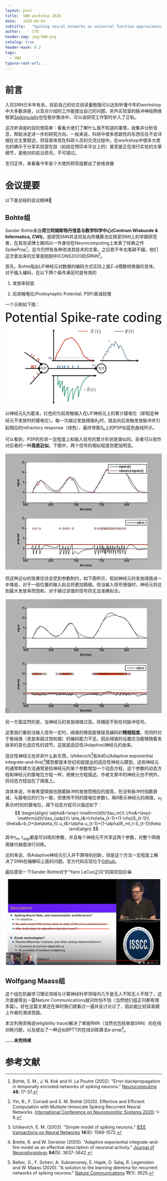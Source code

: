```yaml
---
layout: post
title:  SNN workshop 2020
date:   2020-09-04 
subtitle:   "Spiking neural networks as universal function approximators: Learning algorithms and applications"
author:     CYQ
header-img: img/SNN.png
catalog: true
header-mask: 0.2
tags:
  - SNN
typora-root-url: ..
---
```


# 前言

入坑SNN已半年有余，目前自己的论文阅读量勉强可以达到听懂今年的workshop中大多数讲座，以及对介绍的工作能提出自己的问题。另外实验室的脉冲神经网络框架[SpikingJelly](https://github.com/fangwei123456/spikingjelly)也在稳步推进中，可以说研究工作暂时步入了正轨。

这次听讲座的目的很简单：看看大佬们了解什么我不知道的事情，收集并分析信息，帮助决定进一步的研究方向。一般来说，科研中很多思路性的东西往往不会详细在论文里叙述，但容易体现在科研人员的交流过程中。在workshop中很多大佬也的确乐于分享实验室在投（如挂在预印本平台上的）甚至是正在进行实验的文章细节，是绝对的前沿资讯，不可错过。

言归正传，来看看今年各个大佬的研究组都出了些啥进展

# 会议提要

以下是总结的会议精神:dog:

## Bohte组

Sander Bohte来自**荷兰阿姆斯特丹信息与数学科学中心(Centrum Wiskunde & Informatica, CWI)**，是研究SNN并且将反向传播算法应用至SNN上的早期研究者，在其攻读博士期间以一作身份在Neurocomputing上发表了经典之作SpikeProp[^spikeprop]，迄今仍然有各种改进其技术的文章。之后若干年也笔耕不辍。他们这次拿出来的文章是刚刚中ICONS2020的*SRNN*[^SRNN]。

首先，Bohte指出LIF神经元对数据的编码方式实际上是$\Sigma$-$\Delta$模数转换器的变体。对于输入编码，在以下两个条件满足时是有效的

1.  发放率较低

2.  后突触电位(Postsynaptic Potential, PSP)衰减较慢

一个示例如下图：

![spike-coding](/img/spike-coding.png)

以神经元$S_j$为基准，红色的为前突触输入在LIF神经元上的累计膜电位（即假定神经元不发放时的膜电位）。每一次越过发放阈值$\vartheta_0$时，就会向后突触发放脉冲并引起相应的refractory response（绿色），最终导致$S_k$上的PSP如蓝色曲线所示。

可以看到，PSP的形状一定程度上和输入信号的累计形状是类似的。前者可以视作对后者的一种**高度近似**。下图中，两个信号的相似程度则更加明显。

![signal-origin](/img/signal-origin.png)

但这种近似的效果往往会受到参数制约，如下图所示，假如神经元的发放阈值进一步降低，对于一般位置的输入拟合将更加精细。但当输入信号很强时，神经元将达到最大发放率而饱和，对于越过该值的信号将无法准确拟合。

![signal](/img/signal.png)

另一方面显然的是，当神经元的发放阈值过高，将捕捉不到任何脉冲信号。

这里我们看到当输入信号一定时，阈值的降低能够提高编码的**精细程度**。但同时对于极端值（发放率超过饱和值）的编码能力不足。因此阈值的设置应当能够随着发放率的变化适应性的调节。这就是适应性(Adaptive)神经元的由来。

适应性神经元也并非什么新东西，Izhikevich[^izhikevich]和AdEx(Adaptive exponential integrate-and-fire)[^adex]模型都是本世纪初就提出的适应性神经元模型。这些神经元的通常构建方法通常是给神经元的某个参数增加一个动态方程，这个参数的动态方程和神经元的膜电位方程一样，用微分方程描述。作者文章中的神经元也不例外，将动态方程加在了阈值上。

具体来说，作者希望阈值也随着脉冲的发放而相应的提高，在没有脉冲时指数衰减，与膜电位的行为一致，但使用不同的膜电位参数$\tau$。用$\theta$表示神经元的阈值，$u_t$表示$t$时刻的膜电位，阈下动态方程可以描述如下：
$$
\begin{align}
\alpha&=\exp(-\mathrm{d}t/\tau_m)\\
\rho&=\exp(-\mathrm{d}t/\tau_{adp})\\
\eta_t&=\rho\eta_{t-1}+(1-\rho)S_{t-1}\\
\theta&=b_0+\beta\eta_t\\
u_t&=\alpha u_{t-1}+(1-\alpha)R_mI_t-S_{t-1}\theta
\end{align}
$$
其中$\tau_m,\tau_{adp}$都是可训练的参数，并且每个神经元不共享这两个参数，对整个网络用替代梯度进行训练。

总的来说，将Adaptive神经元引入并不算特别创新，但是这个方法一定程度上解决了SNN在编解码上面的问题。官方代码实现位于[Github](https://github.com/byin-cwi/SRNN-ICONs2020)。

最后感受一下Sander Bohte对于“Yann LeCun之问”的隔空回应:joy:

![SNNnb](/img/SNNnb.png)

## Wolfgang Maass组

这个组在机器学习理论领域与计算神经科学领域内几乎是无人不知无人不晓了，这次直接带出一篇Nature Communications就问你怕不怕（当然他们组正刊都有很多篇）。好在这篇文章还在审时我们就看过一遍并且讨论过了，因此能比较容易跟上作者的演讲思路。

本文利用资格迹(eligibility trace)解决了单层RNN（当然也包括单层SNN）的在线训练问题，以及提出了一种近似BPTT的在线训练算法e-prop[^e-prop]。

**……未完待续**







# 参考文献

[^spikeprop]:Bohte, S. M., J. N. Kok and H. La Poutre (2002). "Error-backpropagation in temporally encoded networks of spiking neurons." <u>Neurocomputing</u> **48**: 17-37.
[^SRNN]:Yin, B., F. Corradi and S. M. Bohté (2020). Effective and Efficient Computation with Multiple-timescale Spiking Recurrent Neural Networks. <u>International Conference on Neuromorphic Systems 2020</u>**:** 1-8.
[^izhikevich]:Izhikevich, E. M. (2003). "Simple model of spiking neurons." <u>IEEE transactions on Neural Networks</u> **14**(6): 1569-1572.
[^adex]:Brette, R. and W. Gerstner (2005). "Adaptive exponential integrate-and-fire model as an effective description of neuronal activity." <u>Journal of Neurophysiology</u> **94**(5): 3637-3642.

[^e-prop]:Bellec, G., F. Scherr, A. Subramoney, E. Hajek, D. Salaj, R. Legenstein and W. Maass (2020). "A solution to the learning dilemma for recurrent networks of spiking neurons." <u>Nature Communications</u> **11**(1): 3625.

